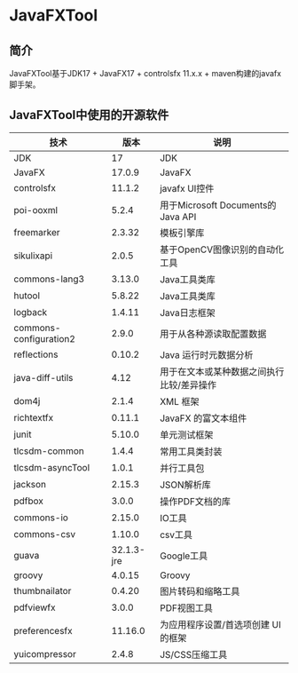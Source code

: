 # JavaFXTool

## 简介
JavaFXTool基于JDK17 + JavaFX17 + controlsfx 11.x.x + maven构建的javafx脚手架。

## JavaFXTool中使用的开源软件

| 技术                     | 版本         | 说明                             |
|------------------------|------------|--------------------------------|
| JDK                    | 17         | JDK                            |
| JavaFX                 | 17.0.9     | JavaFX                         |
| controlsfx             | 11.1.2     | javafx UI控件                    |
| poi-ooxml              | 5.2.4      | 用于Microsoft Documents的Java API |
| freemarker             | 2.3.32     | 模板引擎库                          |
| sikulixapi             | 2.0.5      | 基于OpenCV图像识别的自动化工具             |
| commons-lang3          | 3.13.0     | Java工具类库                       |
| hutool                 | 5.8.22     | Java工具类库                       |
| logback                | 1.4.11     | Java日志框架                       |
| commons-configuration2 | 2.9.0      | 用于从各种源读取配置数据                   |
| reflections            | 0.10.2     | Java 运行时元数据分析                  |
| java-diff-utils        | 4.12       | 用于在文本或某种数据之间执行比较/差异操作          |
| dom4j                  | 2.1.4      | XML 框架                         |
| richtextfx             | 0.11.1     | JavaFX 的富文本组件                  |
| junit                  | 5.10.0     | 单元测试框架                         |
| tlcsdm-common          | 1.4.4      | 常用工具类封装                        |
| tlcsdm-asyncTool       | 1.0.1      | 并行工具包                          |
| jackson                | 2.15.3     | JSON解析库                        |
| pdfbox                 | 3.0.0      | 操作PDF文档的库                      |
| commons-io             | 2.15.0     | IO工具                           |
| commons-csv            | 1.10.0     | csv工具                          |
| guava                  | 32.1.3-jre | Google工具                       |
| groovy                 | 4.0.15     | Groovy                         |
| thumbnailator          | 0.4.20     | 图片转码和缩略工具                      |
| pdfviewfx              | 3.0.0      | PDF视图工具                        |
| preferencesfx          | 11.16.0    | 为应用程序设置/首选项创建 UI 的框架           |
| yuicompressor          | 2.4.8      | JS/CSS压缩工具                     |
